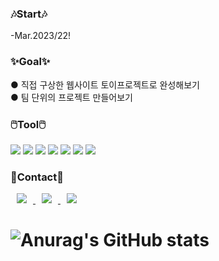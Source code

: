 <h3>🎶Start🎶</h3>
-Mar.2023/22!

<h3>✨Goal✨</h3>
● 직접 구상한 웹사이트 토이프로젝트로 완성해보기<br>
● 팀 단위의 프로젝트 만들어보기

<h3>🖱️Tool🖱️</h3>
<p align="left">
<img src="https://img.shields.io/badge/Illustrator-FF9A00?style=flat-square&logo=Adobe Illustrator&logoColor=white" />
<img src="https://img.shields.io/badge/Premiere Pro-9999FF?style=flat-square&logo=Adobe Premiere Pro&logoColor=white" />
<img src="https://img.shields.io/badge/After Effects-9999FF?style=flat-square&logo=Adobe After Effects&logoColor=white" />
<img src="https://img.shields.io/badge/Photoshop-31A8FF?style=flat-square&logo=Adobe Photoshop&logoColor=white" />
<img src="https://img.shields.io/badge/HTML5-E34F26?style=flat-square&logo=HTML5&logoColor=white" />
<img src="https://img.shields.io/badge/CSS3-1572B6?style=flat-square&logo=CSS3&logoColor=white"/>
<img src="https://img.shields.io/badge/JSS-F7DF1E?style=flat-square&logo=JSS&logoColor=white"/>
</p>

<h3>📝Contact📝</h3>
<a href="https://blog.naver.com/siyo0v0">
    <img src="http://img.shields.io/badge/N.Blog-03C75A?style=flat&logo=Naver&logoColor=white&link=https://blog.naver.com/siyo0v0"
        style="height : auto; margin-left : 10px; margin-right : 10px;"/>
</a>
<a href="https://junior0723@naver.com">
    <img src="http://img.shields.io/badge/Nmail-03C75A?style=flat&logo=Naver&logoColor=white&link=https://junior0723@naver.com"
        style="height : auto; margin-left : 10px; margin-right : 10px;"/>
</a>
<a href="https://instagram.com/mj_0v0_33?igshid=YmMyMTA2M2Y=">
    <img src="http://img.shields.io/badge/Instagram-E4405F?style=flat&logo=Instagram&logoColor=white&link=https://Instagram.com/mj_0v0_33?igshid=YmMyMTA2M2Y="
        style="height : auto; margin-left : 10px; margin-right : 10px;"/>
</a>

# ![Anurag's GitHub stats](https://github-readme-stats.vercel.app/api?username=siyo0723&show_icons=true&theme=radical)
